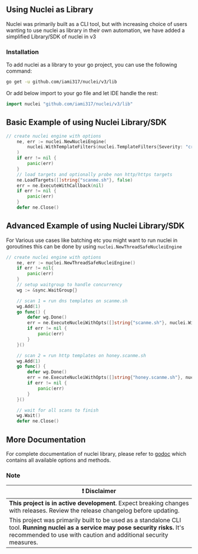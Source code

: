 ## Using Nuclei as Library

Nuclei was primarily built as a CLI tool, but with increasing choice of users wanting to use nuclei as library in their own automation, we have added a simplified Library/SDK of nuclei in v3

### Installation

To add nuclei as a library to your go project, you can use the following command:

```bash
go get -u github.com/iami317/nuclei/v3/lib
```

Or add below import to your go file and let IDE handle the rest:

```go
import nuclei "github.com/iami317/nuclei/v3/lib"
```

## Basic Example of using Nuclei Library/SDK

```go
// create nuclei engine with options
	ne, err := nuclei.NewNucleiEngine(
		nuclei.WithTemplateFilters(nuclei.TemplateFilters{Severity: "critical"}), // run critical severity templates only
	)
	if err != nil {
		panic(err)
	}
	// load targets and optionally probe non http/https targets
	ne.LoadTargets([]string{"scanme.sh"}, false)
	err = ne.ExecuteWithCallback(nil)
	if err != nil {
		panic(err)
	}
	defer ne.Close()
```

## Advanced Example of using Nuclei Library/SDK

For Various use cases like batching etc you might want to run nuclei in goroutines this can be done by using `nuclei.NewThreadSafeNucleiEngine`

```go
// create nuclei engine with options
	ne, err := nuclei.NewThreadSafeNucleiEngine()
	if err != nil{
        panic(err)
    }
	// setup waitgroup to handle concurrency
	wg := &sync.WaitGroup{}

	// scan 1 = run dns templates on scanme.sh
	wg.Add(1)
	go func() {
		defer wg.Done()
		err = ne.ExecuteNucleiWithOpts([]string{"scanme.sh"}, nuclei.WithTemplateFilters(nuclei.TemplateFilters{ProtocolTypes: "http"}))
		if err != nil {
            panic(err)
        }
	}()

	// scan 2 = run http templates on honey.scanme.sh
	wg.Add(1)
	go func() {
		defer wg.Done()
		err = ne.ExecuteNucleiWithOpts([]string{"honey.scanme.sh"}, nuclei.WithTemplateFilters(nuclei.TemplateFilters{ProtocolTypes: "dns"}))
		if err != nil {
            panic(err)
        }
	}()

	// wait for all scans to finish
	wg.Wait()
	defer ne.Close()
```

## More Documentation

For complete documentation of nuclei library, please refer to [godoc](https://pkg.go.dev/github.com/iami317/nuclei/v3/lib) which contains all available options and methods.



### Note

| :exclamation:  **Disclaimer**  |
|---------------------------------|
| **This project is in active development**. Expect breaking changes with releases. Review the release changelog before updating. |
| This project was primarily built to be used as a standalone CLI tool. **Running nuclei as a service may pose security risks.** It's recommended to use with caution and additional security measures. |